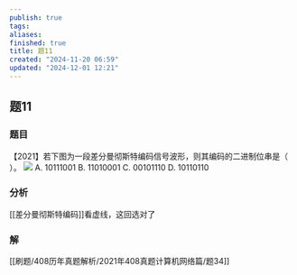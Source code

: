 ```yaml
---
publish: true
tags: 
aliases: 
finished: true
title: 题11
created: "2024-11-20 06:59"
updated: "2024-12-01 12:21"
---
```

## 题11
### 题目
【2021】若下图为一段差分曼彻斯特编码信号波形，则其编码的二进制位串是（ ）。
![](https://img.hwenyi.tech/202412012020980.webp)
A. 10111001
B. 11010001
C. 00101110
D. 10110110
### 分析
[[差分曼彻斯特编码]]看虚线，这回选对了
### 解
[[刷题/408历年真题解析/2021年408真题计算机网络篇/题34]]
